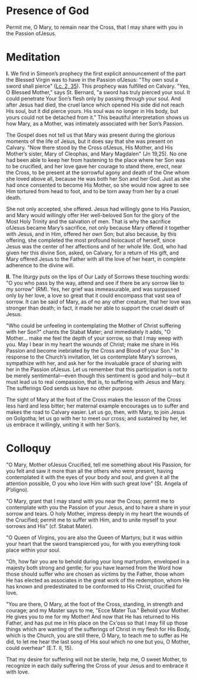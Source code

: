 # Presence of God

Permit me, O Mary, to remain near the Cross, that I may share with you in the Passion ofJesus.

# Meditation

**I.** We find in Simeon’s prophecy the first explicit announcement of the part the Blessed Virgin was to have in the Passion ofJesus: "Thy own soul a sword shall pierce" ([Lc. 2, 35](https://vulgata.online/bible/Lc.2?ed=DR2&vfn=DR2.Lc.2.35:vs)). This prophecy was fulfilled on Calvary. "Yes, O Blessed Mother," says St. Bernard, "a sword has truly pierced your soul. It could penetrate Your Son’s flesh only by passing through your soul. And after Jesus had died, the cruel lance which opened His side did not reach His soul, but it did pierce yours. His soul was no longer in His body, but yours could not be detached from it." This beautiful interpretation shows us how Mary, as a Mother, was intimately associated with her Son’s Passion.

The Gospel does not tell us that Mary was present during the glorious moments of the life of Jesus, but it does say that she was present on Calvary. "Now there stood by the Cross ofJesus, His Mother, and His Mother’s sister, Mary of Cleophas, and Mary Magdalen" (Jn 19,25). No one had been able to keep her from hastening to the place where her Son was to be crucified, and her love gave her courage to stand there, erect, near the Cross, to be present at the sorrowful agony and death of the One whom she loved above all, because He was both her Son and her God. Just as she had once consented to become His Mother, so she would now agree to see Him tortured from head to foot, and to be torn away from her by a cruel death.

She not only accepted, she offered. Jesus had willingly gone to His Passion, and Mary would willingly offer Her well-beloved Son for the glory of the Most Holy Trinity and the salvation of men. That is why the sacrifice ofJesus became Mary’s sacrifice, not only because Mary offered it together with Jesus, and in Him, offered her own Son; but also because, by this offering, she completed the most profound holocaust of herself, since Jesus was the center of her affections and of her whole life. God, who had given her this divine Son, asked, on Calvary, for a return of His gift, and Mary offered Jesus to the Father with all the love of her heart, in complete adherence to the divine will.

**II.** The liturgy puts on the lips of Our Lady of Sorrows these touching words: "O you who pass by the way, attend and see if there be any sorrow like to my sorrow" (RM). Yes, her grief was immeasurable, and was surpassed only by her love, a love so great that it could encompass that vast sea of sorrow. It can be said of Mary, as of no any other creature, that her love was stronger than death; in fact, it made her able to support the cruel death of Jesus.

"Who could be unfeeling in contemplating the Mother of Christ suffering with her Son?" chants the Stabat Mater; and immediately it adds, "O Mother... make me feel the depth of your sorrow, so that I may weep with you. May I bear in my heart the wounds of Christ; make me share in His Passion and become inebriated by the Cross and Blood of your Son." In response to the Church’s invitation, let us contemplate Mary’s sorrows, sympathize with her, and ask her for the invaluable grace of sharing with her in the Passion ofJesus. Let us remember that this participation is not to be merely sentimental—even though this sentiment is good and holy—but it must lead us to real compassion, that is, to suffering with Jesus and Mary. The sufferings God sends us have no other purpose.

The sight of Mary at the foot of the Cross makes the lesson of the Cross less hard and less bitter; her maternal example encourages us to suffer and makes the road to Calvary easier. Let us go, then, with Mary, to join Jesus on Golgotha; let us go with her to meet our cross; and sustained by her, let us embrace it willingly, uniting it with her Son’s.

# Colloquy

"O Mary, Mother ofJesus Crucified, tell me something about His Passion, for you felt and saw it more than all the others who were present, having contemplated it with the eyes of your body and soul, and given it all the attention possible, O you who love Him with such great love" (St. Angela of P’oligno).

"O Mary, grant that I may stand with you near the Cross; permit me to contemplate with you the Passion of your Jesus, and to have a share in your sorrow and tears. O holy Mother, impress deeply in my heart the wounds of the Crucified; permit me to suffer with Him, and to unite myself to your sorrows and His" (cf. Stabat Mater).

"O Queen of Virgins, you are also the Queen of Martyrs; but it was within your heart that the sword transpierced you, for with you everything took place within your soul.

"Oh, how fair you are to behold during your long martyrdom, enveloped in a majesty both strong and gentle; for you have learned from the Word how those should suffer who are chosen as victims by the Father, those whom He has elected as associates in the great work of the redemption, whom He has known and predestinated to be conformed to His Christ, crucified for love.

"You are there, O Mary, at the foot of the Cross, standing, in strength and courage; and my Master says to me, "Ecce Mater Tua." Behold your Mother. He gives you to me for my Mother! And now that He has returned to His Father, and has put me in His place on the Cx'oss so that I may fill up those things which are wanting of the sufferings of Christ in my flesh for His Body, which is the Church, you are still there, O Mary, to teach me to suffer as He did, to let me hear the last song of His soul which no one but you, O Mother, could overhear" (E.T. II, 15).

That my desire for suffering will not be sterile, help me, O sweet Mother, to recognize in each daily suffering the Cross of your Jesus and to embrace it with love.

